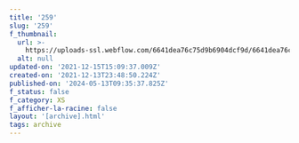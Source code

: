 ```yaml
---
title: '259'
slug: '259'
f_thumbnail:
  url: >-
    https://uploads-ssl.webflow.com/6641dea76c75d9b6904dcf9d/6641dea76c75d9b6904dd2c4_259.jpg
  alt: null
updated-on: '2021-12-15T15:09:37.009Z'
created-on: '2021-12-13T23:48:50.224Z'
published-on: '2024-05-13T09:35:37.825Z'
f_status: false
f_category: XS
f_afficher-la-racine: false
layout: '[archive].html'
tags: archive
---
```



